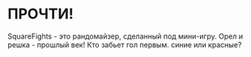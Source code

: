 # ПРОЧТИ!
SquareFights - это рандомайзер, сделанный под мини-игру. Орел и решка - прошлый век! Кто забьет гол первым. синие или красные?


